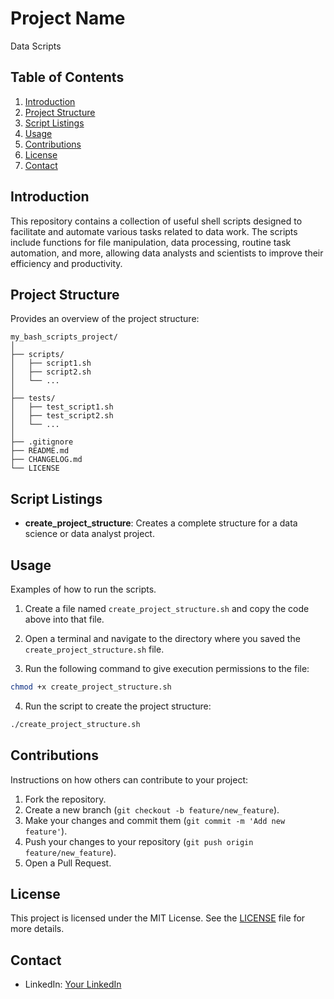 # Project Name

Data Scripts

## Table of Contents

1. [Introduction](#introduction)
2. [Project Structure](#project-structure)
3. [Script Listings](#script-listings)
4. [Usage](#usage)
5. [Contributions](#contributions)
6. [License](#license)
7. [Contact](#contact)

## Introduction

This repository contains a collection of useful shell scripts designed to facilitate and automate various tasks related to data work. The scripts include functions for file manipulation, data processing, routine task automation, and more, allowing data analysts and scientists to improve their efficiency and productivity.

## Project Structure

Provides an overview of the project structure:

```
my_bash_scripts_project/
│
├── scripts/
│   ├── script1.sh
│   ├── script2.sh
│   └── ...
│
├── tests/
│   ├── test_script1.sh
│   ├── test_script2.sh
│   └── ...
│
├── .gitignore
├── README.md
├── CHANGELOG.md
└── LICENSE
```

## Script Listings

* **create_project_structure**: Creates a complete structure for a data science or data analyst project.

## Usage

Examples of how to run the scripts.

1. Create a file named `create_project_structure.sh` and copy the code above into that file.

2. Open a terminal and navigate to the directory where you saved the `create_project_structure.sh` file.

3. Run the following command to give execution permissions to the file:

  ```bash
  chmod +x create_project_structure.sh
  ```

4. Run the script to create the project structure:

  ```bash
  ./create_project_structure.sh
  ```

## Contributions

Instructions on how others can contribute to your project:

1. Fork the repository.
2. Create a new branch (`git checkout -b feature/new_feature`).
3. Make your changes and commit them (`git commit -m 'Add new feature'`).
4. Push your changes to your repository (`git push origin feature/new_feature`).
5. Open a Pull Request.

## License

This project is licensed under the MIT License. See the [LICENSE](LICENSE) file for more details.

## Contact

- LinkedIn: [Your LinkedIn](https://linkedin.com/in/miguelangelrodenas)
```

